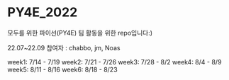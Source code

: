 # PY4E_2022
모두를 위한 파이선(PY4E) 팀 활동을 위한 repo입니다:)

22.07~22.09
참여자 : chabbo, jm, Noas


week1: 7/14 - 7/19
week2: 7/21 - 7/26
week3: 7/28 - 8/2
week4: 8/4 - 8/9
week5: 8/11 - 8/16
week6: 8/18 - 8/23

